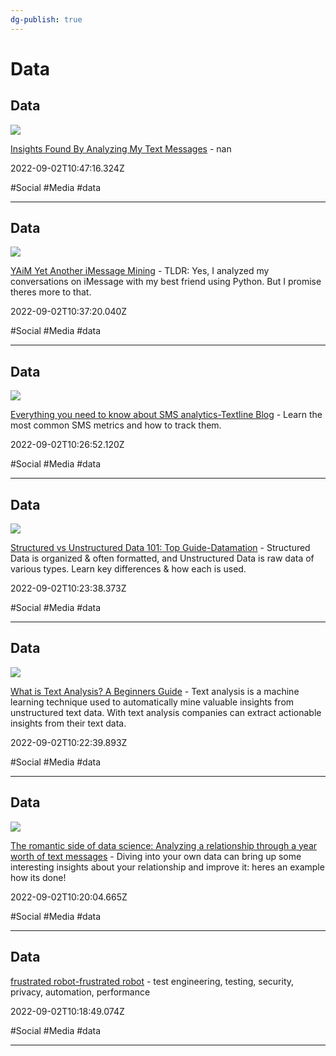 ```yaml
---
dg-publish: true
---
```


# Data

## Data

![](http://integritydatainsights.com/wp-content/uploads/2020/08/DashboardForTitle_TextMessageAnalysis.png)

[Insights Found By Analyzing My Text Messages](http://integritydatainsights.com/insights-found-by-analyzing-my-text-messages) - nan

2022-09-02T10:47:16.324Z

#Social #Media #data

---

## Data

![](https://miro.medium.com/v2/resize:fit:1200/1*mTGkB8ITENN44AYi0JON9g.jpeg)

[YAiM Yet Another iMessage Mining](https://medium.com/analytics-vidhya/https-medium-com-gss-yaim-yet-another-imessage-mining-1bb0d812b002) - TLDR: Yes, I analyzed my conversations on iMessage with my best friend using Python. But I promise theres more to that.

2022-09-02T10:37:20.040Z

#Social #Media #data

---

## Data

![](https://assets-global.website-files.com/5d249063a5dbec3c6f57a8d4/61e84498d782351f05cf1fa2_sms-analytics.jpeg)

[Everything you need to know about SMS analytics-Textline Blog](https://www.textline.com/blog/sms-analytics) - Learn the most common SMS metrics and how to track them.

2022-09-02T10:26:52.120Z

#Social #Media #data

---

## Data

![](https://www.datamation.com/wp-content/uploads/2018/03/pexels-pixabay-373543-1024x682-1.jpg)

[Structured vs Unstructured Data 101: Top Guide-Datamation](https://www.datamation.com/big-data/structured-vs-unstructured-data) - Structured Data is organized & often formatted, and Unstructured Data is raw data of various types. Learn key differences & how each is used.

2022-09-02T10:23:38.373Z

#Social #Media #data

---

## Data

![](https://monkeylearn.com/static/4829057bde35c10c8a6c921f925298b2/social.png)

[What is Text Analysis? A Beginners Guide](https://monkeylearn.com/text-analysis) - Text analysis is a machine learning technique used to automatically mine valuable insights from unstructured text data. With text analysis companies can extract actionable insights from their text data.

2022-09-02T10:22:39.893Z

#Social #Media #data

---

## Data

![](https://miro.medium.com/v2/resize:fit:1200/1*We0XJPO7gUdHC4fCeH7NzQ.jpeg)

[The romantic side of data science: Analyzing a relationship through a year worth of text messages](https://towardsdatascience.com/the-romantic-side-of-data-science-analyzing-a-relationship-through-a-year-worth-of-text-messages-be7e32d81fa9) - Diving into your own data can bring up some interesting insights about your relationship and improve it: heres an example how its done!

2022-09-02T10:20:04.665Z

#Social #Media #data

---

## Data

[frustrated robot-frustrated robot](https://www.frustratedrobot.com) - test engineering, testing, security, privacy, automation, performance

2022-09-02T10:18:49.074Z

#Social #Media #data

---
